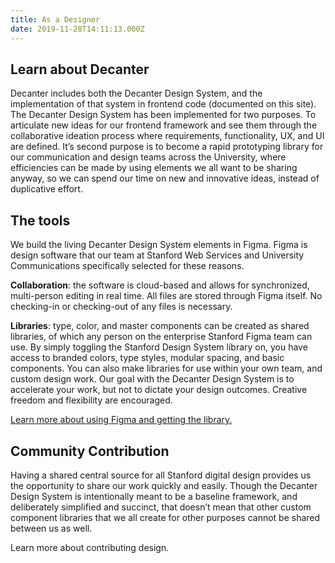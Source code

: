 ```yaml
---
title: As a Designer
date: 2019-11-28T14:11:13.000Z
---
```

## Learn about Decanter 

Decanter includes both the Decanter Design System, and the implementation of that system in frontend code (documented on this site). The Decanter Design System has been implemented for two purposes. To articulate new ideas for our frontend framework and see them through the collaborative ideation process where requirements, functionality, UX, and UI are defined. It’s second purpose is to become a rapid prototyping library for our communication and design teams across the University, where efficiencies can be made by using elements we all want to be sharing anyway, so we can spend our time on new and innovative ideas, instead of duplicative effort. 

## The tools

We build the living Decanter Design System elements in Figma. Figma is design software that our team at Stanford Web Services and University Communications specifically selected for these reasons. 

**Collaboration**: the software is cloud-based and allows for synchronized, multi-person editing in real time. All files are stored through Figma itself. No checking-in or checking-out of any files is necessary. 

**Libraries**: type, color, and master components can be created as shared libraries, of which any person on the enterprise Stanford Figma team can use. By simply toggling the Stanford Design System library on, you have access to branded colors, type styles, modular spacing, and basic components. You can also make libraries for use within your own team, and custom design work. Our goal with the Decanter Design System is to accelerate your work, but not to dictate your design outcomes. Creative freedom and flexibility are encouraged. 

[Learn more about using Figma and getting the library.](/page/using-figma)

## Community Contribution

Having a shared central source for all Stanford digital design provides us the opportunity to share our work quickly and easily. Though the Decanter Design System is intentionally meant to be a baseline framework, and deliberately simplified and succinct, that doesn’t mean that other custom component libraries that we all create for other purposes cannot be shared between us as well. 

Learn more about contributing design.
